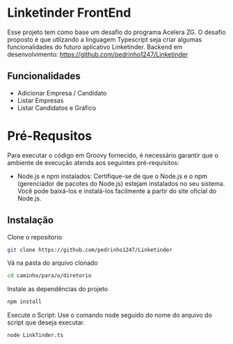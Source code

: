 
# Linketinder FrontEnd

Esse projeto tem como base um desafio do programa Acelera ZG. O desafio proposto é que utlizando a linguagem Typescript seja criar algumas funcionalidades do futuro aplicativo Linketinder. 
Backend em desenvolvimento: https://github.com/pedrinho1247/Linketinder


## Funcionalidades

- Adicionar Empresa / Candidato 
- Listar Empresas
- Listar Candidatos e Gráfico


# Pré-Requsitos

Para executar o código em Groovy fornecido, é necessário garantir que o ambiente de execução atenda aos seguintes pré-requisitos:

- Node.js e npm instalados: Certifique-se de que o Node.js e o npm (gerenciador de pacotes do Node.js) estejam instalados no seu sistema. Você pode baixá-los e instalá-los facilmente a partir do site oficial do Node.js.


## Instalação

Clone o reposítorio

```bash
git clone https://github.com/pedrinho1247/Linketinder
```
Vá na pasta do arquivo clonado
```bash
cd caminho/para/o/diretorio
```
Instale as dependências do projeto
```bash
npm install
```
Execute o Script: Use o comando node seguido do nome do arquivo do script que deseja executar. 
```bash
node LinkTinder.ts
```
